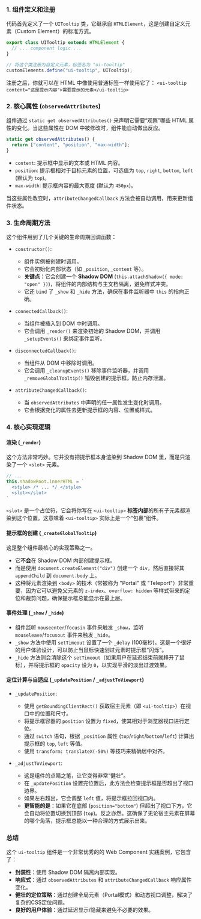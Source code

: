 ### 1. 组件定义和注册

代码首先定义了一个 `UITooltip` 类，它继承自 `HTMLElement`，这是创建自定义元素（Custom Element）的标准方式。

```javascript
export class UITooltip extends HTMLElement {
  // ... component logic ...
}

// 将这个类注册为自定义元素，标签名为 "ui-tooltip"
customElements.define("ui-tooltip", UITooltip);
```

注册之后，你就可以在 HTML 中像使用普通标签一样使用它了：
`<ui-tooltip content="这是提示内容">需要提示的元素</ui-tooltip>`

### 2. 核心属性 (`observedAttributes`)

组件通过 `static get observedAttributes()` 来声明它需要“观察”哪些 HTML 属性的变化。当这些属性在 DOM 中被修改时，组件能自动做出反应。

```javascript
static get observedAttributes() {
  return ["content", "position", "max-width"];
}
```

-   `content`: 提示框中显示的文本或 HTML 内容。
-   `position`: 提示框相对于目标元素的位置，可选值为 `top`, `right`, `bottom`, `left` (默认为 `top`)。
-   `max-width`: 提示框内容的最大宽度 (默认为 `450px`)。

当这些属性改变时，`attributeChangedCallback` 方法会被自动调用，用来更新组件状态。

### 3. 生命周期方法

这个组件用到了几个关键的生命周期回调函数：

-   `constructor()`:
    -   组件实例被创建时调用。
    -   它会初始化内部状态（如 `_position`, `_content` 等）。
    -   **关键点**：它会创建一个 **Shadow DOM** (`this.attachShadow({ mode: "open" })`)，将组件的内部结构与主文档隔离，避免样式冲突。
    -   它还 `bind` 了 `_show` 和 `_hide` 方法，确保在事件监听器中 `this` 的指向正确。

-   `connectedCallback()`:
    -   当组件被插入到 DOM 中时调用。
    -   它会调用 `_render()` 来渲染初始的 Shadow DOM，并调用 `_setupEvents()` 来绑定事件监听。

-   `disconnectedCallback()`:
    -   当组件从 DOM 中移除时调用。
    -   它会调用 `_cleanupEvents()` 移除事件监听器，并调用 `_removeGlobalTooltip()` 销毁创建的提示框，防止内存泄漏。

-   `attributeChangedCallback()`:
    -   当 `observedAttributes` 中声明的任一属性发生变化时调用。
    -   它会根据变化的属性去更新提示框的内容、位置或样式。

### 4. 核心实现逻辑

#### 渲染 (`_render`)
这个方法非常巧妙。它并没有把提示框本身渲染到 Shadow DOM 里，而是只渲染了一个 `<slot>` 元素。

```javascript
// ...
this.shadowRoot.innerHTML = `
  <style> /* ... */ </style>
  <slot></slot>
`
```

`<slot>` 是一个占位符，它会将你写在 `<ui-tooltip>` **标签内部**的所有子元素都渲染到这个位置。这意味着 `<ui-tooltip>` 实际上是一个“包裹”组件。

#### 提示框的创建 (`_createGlobalTooltip`)
这是整个组件最核心的实现策略之一。

-   它**不会**在 Shadow DOM 内部创建提示框。
-   而是使用 `document.createElement("div")` 创建一个 `div`，然后直接将其 `appendChild` 到 `document.body` 上。
-   这种将元素渲染到 `<body>` 的技术（常被称为 "Portal" 或 "Teleport"）非常重要，因为它可以避免父元素的 `z-index`、`overflow: hidden` 等样式带来的定位和裁剪问题，确保提示框总能显示在最上层。

#### 事件处理 (`_show` / `_hide`)

-   组件监听 `mouseenter`/`focusin` 事件来触发 `_show`，监听 `mouseleave`/`focusout` 事件来触发 `_hide`。
-   `_show` 方法中使用 `setTimeout` 设置了一个 `_delay` (100毫秒)。这是一个很好的用户体验设计，可以防止当鼠标快速划过元素时提示框“闪烁”。
-   `_hide` 方法则会清除这个 `setTimeout`（如果用户在延迟结束前就移开了鼠标），并将提示框的 `opacity` 设为 `0`，以实现平滑的淡出过渡效果。

#### 定位计算与自适应 (`_updatePosition` / `_adjustToViewport`)

-   `_updatePosition`:
    -   使用 `getBoundingClientRect()` 获取宿主元素（即 `<ui-tooltip>`）在视口中的位置和尺寸。
    -   将提示框容器的 `position` 设置为 `fixed`，使其相对于浏览器视口进行定位。
    -   通过 `switch` 语句，根据 `_position` 属性 (`top`/`right`/`bottom`/`left`) 计算出提示框的 `top`, `left` 等值。
    -   使用 `transform: translateX(-50%)` 等技巧来精确居中对齐。

-   `_adjustToViewport`:
    -   这是组件的点睛之笔，让它变得非常“健壮”。
    -   在 `_updatePosition` 设置完位置后，此方法会检查提示框是否超出了视口边界。
    -   如果左右超出，它会调整 `left` 值，将提示框拉回视口内。
    -   **更智能的是**：如果它在底部 (`position="bottom"`) 但超出了视口下方，它会自动将位置切换到顶部 (`top`)。反之亦然。这确保了无论宿主元素在屏幕的哪个角落，提示框总能以一种合理的方式展示出来。

### 总结

这个 `ui-tooltip` 组件是一个非常优秀的的 Web Component 实践案例，它包含了：

-   **封装性**：使用 Shadow DOM 隔离内部实现。
-   **响应式**：通过 `observedAttributes` 和 `attributeChangedCallback` 响应属性变化。
-   **健壮的定位策略**：通过创建全局元素（Portal模式）和动态视口调整，解决了复杂的CSS定位问题。
-   **良好的用户体验**：通过延迟显示/隐藏来避免不必要的效果。
